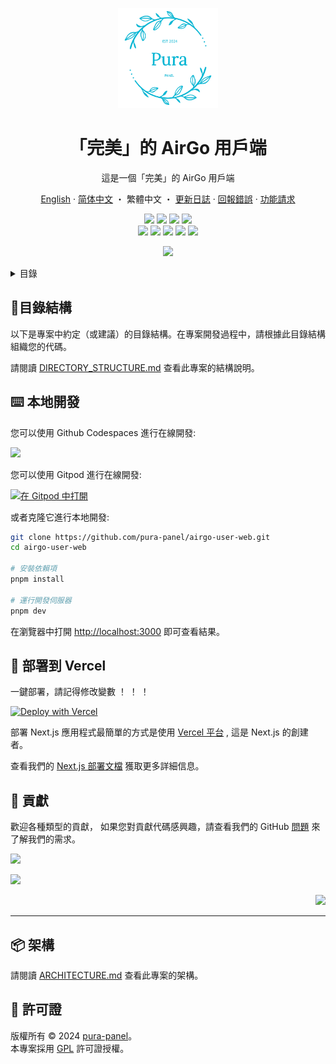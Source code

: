 <a name="readme-top"></a>

<div align="center">

<img width="160" src="https://github.com/pura-panel/pura-assets/blob/main/logo-color.svg">

<h1>「完美」的 AirGo 用戶端</h1>

這是一個「完美」的 AirGo 用戶端

[English](./README.md)
·
[简体中文](./README.zh-CN.md)
・
繁體中文
・
[更新日誌](./CHANGELOG.md)
·
[回報錯誤][issues-link]
·
[功能請求][issues-link]

<!-- SHIELD GROUP -->

[![][github-release-shield]][github-release-link]
[![][github-releasedate-shield]][github-releasedate-link]
[![][github-action-test-shield]][github-action-test-link]
[![][github-action-release-shield]][github-action-release-link]<br/>
[![][github-contributors-shield]][github-contributors-link]
[![][github-forks-shield]][github-forks-link]
[![][github-stars-shield]][github-stars-link]
[![][github-issues-shield]][github-issues-link]
[![][github-license-shield]][github-license-link]

![](https://urlscan.io/liveshot/?width=1920&height=1080&url=https%3A%2F%2Fairgo-user-web.vercel.app%2Fzh-TW)

</div>

<details>
<summary><kbd>目錄</kbd></summary>

#### 目錄

- [🌲目錄結構](#目錄結構)
- [⌨️ 本地開發](#️-本地開發)
- [🚀 部署到 Vercel](#-部署到-vercel)
- [🤝 貢獻](#-貢獻)
- [📦 架構](#-架構)
- [📝 許可證](#-許可證)

####

</details>

## 🌲目錄結構

以下是專案中約定（或建議）的目錄結構。在專案開發過程中，請根據此目錄結構組織您的代碼。

請閱讀 [DIRECTORY_STRUCTURE.md](./DIRECTORY_STRUCTURE.md) 查看此專案的結構說明。

## ⌨️ 本地開發

您可以使用 Github Codespaces 進行在線開發:

[![][codespaces-shield]][codespaces-link]

您可以使用 Gitpod 進行在線開發:

[![在 Gitpod 中打開](https://gitpod.io/button/open-in-gitpod.svg)][gitpod-link]

或者克隆它進行本地開發:

```bash
git clone https://github.com/pura-panel/airgo-user-web.git
cd airgo-user-web

# 安裝依賴項
pnpm install

# 運行開發伺服器
pnpm dev
```

在瀏覽器中打開 <http://localhost:3000> 即可查看結果。

## 🚀 部署到 Vercel

一鍵部署，請記得修改變數 ！ ！ ！

[![Deploy with Vercel](https://vercel.com/button)](https://vercel.com/new/clone?repository-url=https%3A%2F%2Fgithub.com%2Fpura-panel%2Fairgo-user-web&env=SITE_URL,API_URL,EMAIL&envDescription=%E7%8E%AF%E5%A2%83%E5%8F%98%E9%87%8F%E8%AF%B4%E6%98%8E%E5%9C%A8%E5%8F%B3%E8%BE%B9%E6%9B%B4%E5%A4%9A%20-%3E&envLink=https%3A%2F%2Fraw.githubusercontent.com%2Fpura-panel%2Fairgo-user-web%2Fmain%2F.env.development&project-name=airgo-user-web&repository-name=airgo-user-web)

部署 Next.js 應用程式最簡單的方式是使用
[Vercel 平台](https://vercel.com/new?utm_medium=default-template&filter=next.js&utm_source=create-next-app&utm_campaign=create-next-app-readme)
, 這是 Next.js 的創建者。

查看我們的
[Next.js 部署文檔](https://nextjs.org/docs/deployment)
獲取更多詳細信息。

## 🤝 貢獻

歡迎各種類型的貢獻，
如果您對貢獻代碼感興趣，請查看我們的 GitHub
[問題][github-issues-link] 來了解我們的需求。

[![][pr-welcome-shield]][pr-welcome-link]

[![][contributors-contrib]][contributors-url]

<div align="right">

[![][back-to-top]](#readme-top)

</div>

---

## 📦 架構

請閱讀 [ARCHITECTURE.md](./ARCHITECTURE.md) 查看此專案的架構。

## 📝 許可證

版權所有 © 2024 [pura-panel][profile-link]。<br />
本專案採用 [GPL](./LICENSE) 許可證授權。

<!-- 連結群組 -->

[back-to-top]: https://img.shields.io/badge/-BACK_TO_TOP-151515?style=flat-square
[codespaces-link]: https://codespaces.new/pura-panel/airgo-user-web
[codespaces-shield]: https://github.com/codespaces/badge.svg
[contributors-contrib]: https://contrib.rocks/image?repo=pura-panel/airgo-user-web
[contributors-url]: https://github.com/pura-panel/airgo-user-web/graphs/contributors
[github-action-release-link]: https://github.com/pura-panel/airgo-user-web/actions/workflows/release.yml
[github-action-release-shield]: https://img.shields.io/github/actions/workflow/status/pura-panel/airgo-user-web/release.yml?label=release&labelColor=black&logo=githubactions&logoColor=white&style=flat-square
[github-action-test-link]: https://github.com/pura-panel/airgo-user-web/actions/workflows/test.yml
[github-action-test-shield]: https://img.shields.io/github/actions/workflow/status/pura-panel/airgo-user-web/test.yml?label=test&labelColor=black&logo=githubactions&logoColor=white&style=flat-square
[github-contributors-link]: https://github.com/pura-panel/airgo-user-web/graphs/contributors
[github-contributors-shield]: https://img.shields.io/github/contributors/pura-panel/airgo-user-web?color=c4f042&labelColor=black&style=flat-square
[github-forks-link]: https://github.com/pura-panel/airgo-user-web/network/members
[github-forks-shield]: https://img.shields.io/github/forks/pura-panel/airgo-user-web?color=8ae8ff&labelColor=black&style=flat-square
[github-issues-link]: https://github.com/pura-panel/airgo-user-web/issues
[github-issues-shield]: https://img.shields.io/github/issues/pura-panel/airgo-user-web?color=ff80eb&labelColor=black&style=flat-square
[github-license-link]: https://github.com/pura-panel/airgo-user-web/blob/master/LICENSE
[github-license-shield]: https://img.shields.io/github/license/pura-panel/airgo-user-web?color=white&labelColor=black&style=flat-square
[github-release-link]: https://github.com/pura-panel/airgo-user-web/releases
[github-release-shield]: https://img.shields.io/github/v/release/pura-panel/airgo-user-web?style=flat-square&sort=semver&logo=github
[github-releasedate-link]: https://github.com/pura-panel/airgo-user-web/releases
[github-releasedate-shield]: https://img.shields.io/github/release-date/pura-panel/airgo-user-web?labelColor=black&style=flat-square
[github-stars-link]: https://github.com/pura-panel/airgo-user-web/network/stargazers
[github-stars-shield]: https://img.shields.io/github/stars/pura-panel/airgo-user-web?color=ffcb47&labelColor=black&style=flat-square
[gitpod-link]: https://gitpod.io/#https://github.com/pura-panel/airgo-user-web
[issues-link]: https://github.com/pura-panel/airgo-user-web/issues/new/choose
[pr-welcome-link]: https://github.com/pura-panel/airgo-user-web/pulls
[pr-welcome-shield]: https://img.shields.io/badge/🤯_pr_welcome-%E2%86%92-ffcb47?labelColor=black&style=for-the-badge
[profile-link]: https://github.com/pura-panel
